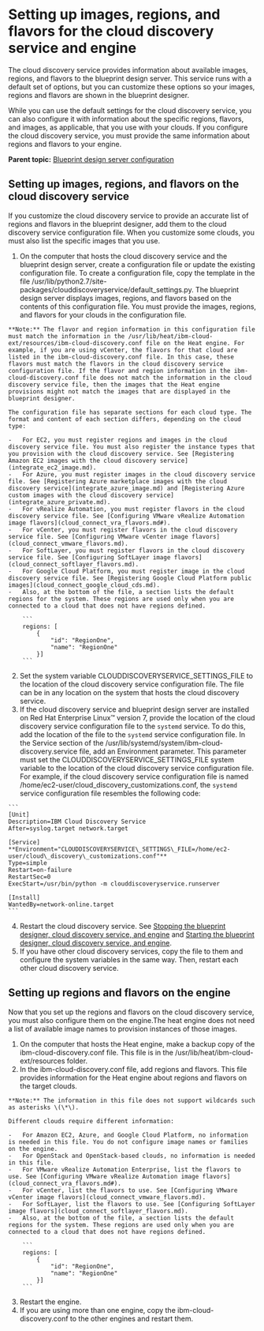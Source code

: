 # Setting up images, regions, and flavors for the cloud discovery service and engine

The cloud discovery service provides information about available images, regions, and flavors to the blueprint design server. This service runs with a default set of options, but you can customize these options so your images, regions and flavors are shown in the blueprint designer.

While you can use the default settings for the cloud discovery service, you can also configure it with information about the specific regions, flavors, and images, as applicable, that you use with your clouds. If you configure the cloud discovery service, you must provide the same information about regions and flavors to your engine.

**Parent topic:** [Blueprint design server configuration](../../com.ibm.edt.doc/topics/c_node_administering_bds.md)

## Setting up images, regions, and flavors on the cloud discovery service

If you customize the cloud discovery service to provide an accurate list of regions and flavors in the blueprint designer, add them to the cloud discovery service configuration file. When you customize some clouds, you must also list the specific images that you use.

1.   On the computer that hosts the cloud discovery service and the blueprint design server, create a configuration file or update the existing configuration file. To create a configuration file, copy the template in the file /usr/lib/python2.7/site-packages/clouddiscoveryservice/default\_settings.py. The blueprint design server displays images, regions, and flavors based on the contents of this configuration file. You must provide the images, regions, and flavors for your clouds in the configuration file.

    **Note:** The flavor and region information in this configuration file must match the information in the /usr/lib/heat/ibm-cloud-ext/resources/ibm-cloud-discovery.conf file on the Heat engine. For example, if you are using vCenter, the flavors for that cloud are listed in the ibm-cloud-discovery.conf file. In this case, these flavors must match the flavors in the cloud discovery service configuration file. If the flavor and region information in the ibm-cloud-discovery.conf file does not match the information in the cloud discovery service file, then the images that the Heat engine provisions might not match the images that are displayed in the blueprint designer.

    The configuration file has separate sections for each cloud type. The format and content of each section differs, depending on the cloud type:

    -   For EC2, you must register regions and images in the cloud discovery service file. You must also register the instance types that you provision with the cloud discovery service. See [Registering Amazon EC2 images with the cloud discovery service](integrate_ec2_image.md).
    -   For Azure, you must register images in the cloud discovery service file. See [Registering Azure marketplace images with the cloud discovery service](integrate_azure_image.md) and [Registering Azure custom images with the cloud discovery service](integrate_azure_private.md).
    -   For vRealize Automation, you must register flavors in the cloud discovery service file. See [Configuring VMware vRealize Automation image flavors](cloud_connect_vra_flavors.md#).
    -   For vCenter, you must register flavors in the cloud discovery service file. See [Configuring VMware vCenter image flavors](cloud_connect_vmware_flavors.md).
    -   For SoftLayer, you must register flavors in the cloud discovery service file. See [Configuring SoftLayer image flavors](cloud_connect_softlayer_flavors.md).
    -   For Google Cloud Platform, you must register image in the cloud discovery service file. See [Registering Google Cloud Platform public images](cloud_connect_google_cloud_cds.md).
    -   Also, at the bottom of the file, a section lists the default regions for the system. These regions are used only when you are connected to a cloud that does not have regions defined.

        ```
        regions: [
            {
                "id": "RegionOne",
                "name": "RegionOne"
            }]
        ```

2.   Set the system variable CLOUDDISCOVERYSERVICE\_SETTINGS\_FILE to the location of the cloud discovery service configuration file. The file can be in any location on the system that hosts the cloud discovery service.
3.   If the cloud discovery service and blueprint design server are installed on Red Hat Enterprise Linux™ version 7, provide the location of the cloud discovery service configuration file to the `systemd` service. To do this, add the location of the file to the `systemd` service configuration file. In the Service section of the /usr/lib/systemd/system/ibm-cloud-discovery.service file, add an Environment parameter. This parameter must set the CLOUDDISCOVERYSERVICE\_SETTINGS\_FILE system variable to the location of the cloud discovery service configuration file. For example, if the cloud discovery service configuration file is named /home/ec2-user/cloud\_discovery\_customizations.conf, the `systemd` service configuration file resembles the following code:

    ```
    [Unit]
    Description=IBM Cloud Discovery Service
    After=syslog.target network.target
    
    [Service]
    **Environment="CLOUDDISCOVERYSERVICE\_SETTINGS\_FILE=/home/ec2-user/cloud\_discovery\_customizations.conf"**
    Type=simple
    Restart=on-failure
    RestartSec=0
    ExecStart=/usr/bin/python -m clouddiscoveryservice.runserver
    
    [Install]
    WantedBy=network-online.target 
    ```

4.   Restart the cloud discovery service. See [Stopping the blueprint designer, cloud discovery service, and engine](../../com.ibm.udeploy.install.doc/topics/stop_patterns.md) and [Starting the blueprint designer, cloud discovery service, and engine](../../com.ibm.udeploy.install.doc/topics/start_patterns.md).
5.   If you have other cloud discovery services, copy the file to them and configure the system variables in the same way. Then, restart each other cloud discovery service. 

## Setting up regions and flavors on the engine

Now that you set up the regions and flavors on the cloud discovery service, you must also configure them on the engine.The heat engine does not need a list of available image names to provision instances of those images.

1.   On the computer that hosts the Heat engine, make a backup copy of the ibm-cloud-discovery.conf file. This file is in the /usr/lib/heat/ibm-cloud-ext/resources folder.
2.   In the ibm-cloud-discovery.conf file, add regions and flavors. This file provides information for the Heat engine about regions and flavors on the target clouds.

    **Note:** The information in this file does not support wildcards such as asterisks \(\*\).

    Different clouds require different information:

    -   For Amazon EC2, Azure, and Google Cloud Platform, no information is needed in this file. You do not configure image names or families on the engine.
    -   For OpenStack and OpenStack-based clouds, no information is needed in this file.
    -   For VMware vRealize Automation Enterprise, list the flavors to use. See [Configuring VMware vRealize Automation image flavors](cloud_connect_vra_flavors.md#).
    -   For vCenter, list the flavors to use. See [Configuring VMware vCenter image flavors](cloud_connect_vmware_flavors.md).
    -   For SoftLayer, list the flavors to use. See [Configuring SoftLayer image flavors](cloud_connect_softlayer_flavors.md).
    -   Also, at the bottom of the file, a section lists the default regions for the system. These regions are used only when you are connected to a cloud that does not have regions defined.

        ```
        regions: [
            {
                "id": "RegionOne",
                "name": "RegionOne"
            }]
        ```

3.   Restart the engine. 
4.   If you are using more than one engine, copy the ibm-cloud-discovery.conf to the other engines and restart them. 

